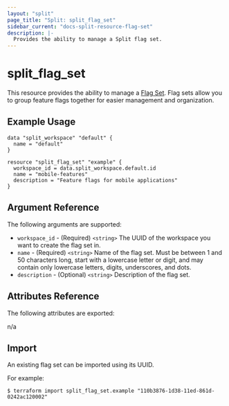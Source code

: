 ```yaml
---
layout: "split"
page_title: "Split: split_flag_set"
sidebar_current: "docs-split-resource-flag-set"
description: |-
  Provides the ability to manage a Split flag set.
---
```


# split_flag_set

This resource provides the ability to manage a [Flag Set](https://help.split.io/hc/en-us/articles/360019916691-Flag-sets).
Flag sets allow you to group feature flags together for easier management and organization.

## Example Usage

```hcl-terraform
data "split_workspace" "default" {
  name = "default"
}

resource "split_flag_set" "example" {
  workspace_id = data.split_workspace.default.id
  name = "mobile-features"
  description = "Feature flags for mobile applications"
}
```

## Argument Reference

The following arguments are supported:

* `workspace_id` - (Required) `<string>` The UUID of the workspace you want to create the flag set in.
* `name` - (Required) `<string>` Name of the flag set. Must be between 1 and 50 characters long, start with a lowercase letter or digit, and may contain only lowercase letters, digits, underscores, and dots.
* `description` - (Optional) `<string>` Description of the flag set.

## Attributes Reference

The following attributes are exported:

n/a

## Import

An existing flag set can be imported using its UUID.

For example:

```shell script
$ terraform import split_flag_set.example "110b3876-1d38-11ed-861d-0242ac120002"
```
